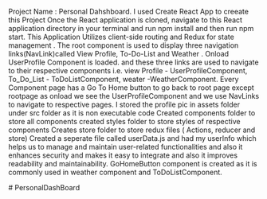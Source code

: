 Project Name : Personal Dahshboard.
I used Create React App to creeate this Project
Once the React application is cloned, navigate to  this React application directory in your terminal and run npm install and then run npm start.
This Application Utilizes client-side routing  and Redux for state management . The root component is used to display three navigation links(NavLink)called View Profile, To-Do-List and Weather . Onload UserProfile Component is loaded. and these three links are used to navigate to their respective components i.e.               view Profile - UserProfileComponent, To_Do_List - ToDoListComponent, weater -WeatherComponent. Every Component page has a Go To Home button to go back to root page except rootpage as onload  we see the UserProfileComponent and we use NavLinks to navigate to respective pages.
I stored the profile pic in assets folder under src folder as it is non executable code 
Created components folder to store all components
created styles folder to store  styles of respective components
Creates store folder to store redux files ( Actions, reducer and store)
Created a seperate file called userData.js and had my userInfo  which helps us to manage and maintain user-related functionalities and also it enhances security  and makes it easy to integrate and also it improves readability and maintainability.
GoHomeButton component is created as it is commonly used in weather component and ToDoListComponent.

#   P e r s o n a l D a s h B o a r d  
 